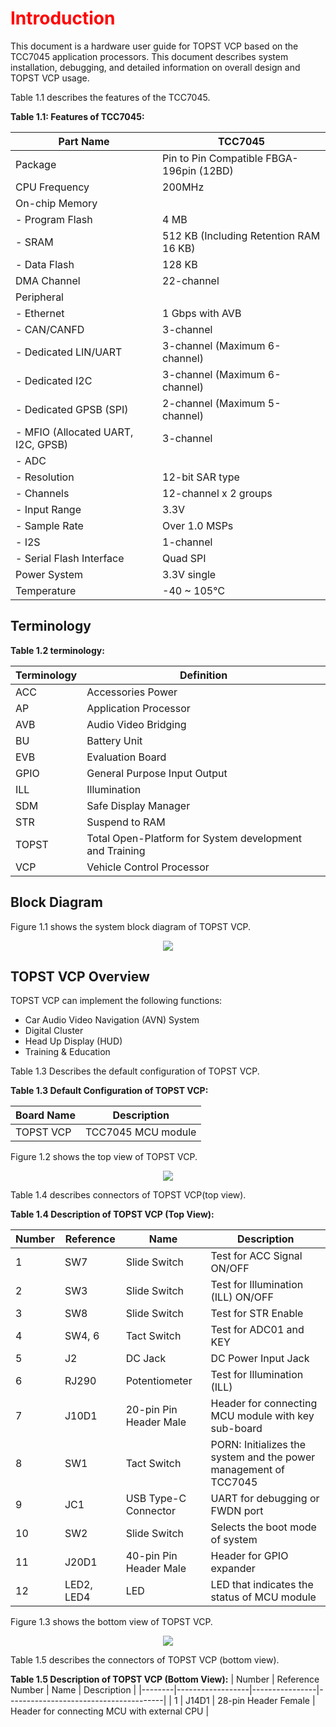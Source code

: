 <h1 style="color:red">
  Introduction
</h1>


This document is a hardware user guide for TOPST VCP based on the TCC7045 application processors. This document describes system installation, debugging, and detailed information on overall design and TOPST VCP usage.


Table 1.1 describes the features of the TCC7045.  

**Table 1.1: Features of TCC7045:** 

| Part Name        | TCC7045                                  |
|------------------|------------------------------------------|
| Package          | Pin to Pin Compatible FBGA-196pin (12BD) |
| CPU Frequency    | 200MHz                                   |
| On-chip Memory   |                                          |
| - Program Flash  | 4 MB                                     |
| - SRAM           | 512 KB (Including Retention RAM 16 KB)   |
| - Data Flash     | 128 KB                                   |
| DMA Channel      | 22-channel                               |
| Peripheral       |                                          |
| - Ethernet       | 1 Gbps with AVB                          |
| - CAN/CANFD      | 3-channel                                |
| - Dedicated LIN/UART | 3-channel (Maximum 6-channel)        |
| - Dedicated I2C  | 3-channel (Maximum 6-channel)            |
| - Dedicated GPSB (SPI) | 2-channel (Maximum 5-channel)      |
| - MFIO (Allocated UART, I2C, GPSB) | 3-channel              |
| - ADC            |                                          |
|   - Resolution  | 12-bit SAR type                           |
|   - Channels    | 12-channel x 2 groups                     |
|   - Input Range | 3.3V                                      |
|   - Sample Rate | Over 1.0 MSPs                             |
| - I2S            | 1-channel                                |
| - Serial Flash Interface | Quad SPI                         |
| Power System     | 3.3V single                              |
| Temperature      | -40 ~ 105℃                              |


## Terminology  

**Table 1.2 terminology:**  

| Terminology | Definition                                              |
|-------------|---------------------------------------------------------|
| ACC         | Accessories Power                                       |
| AP          | Application Processor                                   |
| AVB         | Audio Video Bridging                                    |
| BU          | Battery Unit                                            |
| EVB         | Evaluation Board                                        |
| GPIO        | General Purpose Input Output                            |
| ILL         | Illumination                                            |
| SDM         | Safe Display Manager                                    |
| STR         | Suspend to RAM                                          |
| TOPST       | Total Open-Platform for System development and Training |
| VCP         | Vehicle Control Processor                               |


## Block Diagram

Figure 1.1 shows the system block diagram of TOPST VCP.  

<p align="center"><img src="https://github.com/Topst-Dev/Documentation/assets/161264431/4c517865-c001-4d29-aa5b-79339cb3de79"></p>

## TOPST VCP Overview
TOPST VCP can implement the following functions:
- Car Audio Video Navigation (AVN) System
- Digital Cluster
- Head Up Display (HUD)
- Training & Education

Table 1.3 Describes the default configuration of TOPST VCP.  

**Table 1.3 Default Configuration of TOPST VCP:**  

| Board Name | Description            |
|------------|------------------------|
| TOPST VCP  | TCC7045 MCU module     |  


Figure 1.2 shows the top view of TOPST VCP.  

<p align="center"><img src="https://github.com/Topst-Dev/Documentation/assets/161264431/e63e3885-df53-43d5-8807-12e5a016e677"></p>  


Table 1.4 describes connectors of TOPST VCP(top view).  

**Table 1.4 Description of TOPST VCP (Top View):**  

| Number | Reference  | Name                    | Description                                                       | 
|--------|------------|-------------------------|-------------------------------------------------------------------|
| 1      | SW7        | Slide Switch            | Test for ACC Signal ON/OFF                                        |
| 2      | SW3        | Slide Switch            | Test for Illumination (ILL) ON/OFF                                |
| 3      | SW8        | Slide Switch            | Test for STR Enable                                               |
| 4      | SW4, 6     | Tact Switch             | Test for ADC01 and KEY                                            |
| 5      | J2         | DC Jack                 | DC Power Input Jack                                               |
| 6      | RJ290      | Potentiometer           | Test for Illumination (ILL)                                       |
| 7      | J10D1      | 20-pin Pin Header Male  | Header for connecting MCU module with key sub-board               |
| 8      | SW1        | Tact Switch             | PORN: Initializes the system and the power management of TCC7045  |
| 9      | JC1        | USB Type-C Connector    | UART for debugging or FWDN port                                   |
| 10     | SW2        | Slide Switch            | Selects the boot mode of system                                   |
| 11     | J20D1      | 40-pin Pin Header Male  | Header for GPIO expander                                          |
| 12     | LED2, LED4 | LED                     | LED that indicates the status of MCU module                       |  

 
Figure 1.3 shows the bottom view of TOPST VCP.
<p align="center"><img src="https://github.com/Topst-Dev/Documentation/assets/161264431/18fea623-8eef-45a0-850b-f370c7881389"></p>  


Table 1.5 describes the connectors of TOPST VCP (bottom view).  

**Table 1.5 Description of TOPST VCP (Bottom View):**
| Number | Reference Number | Name           | Description                           |
|--------|------------------|----------------|---------------------------------------|
| 1      | J14D1            | 28-pin Header Female | Header for connecting MCU with external CPU |
